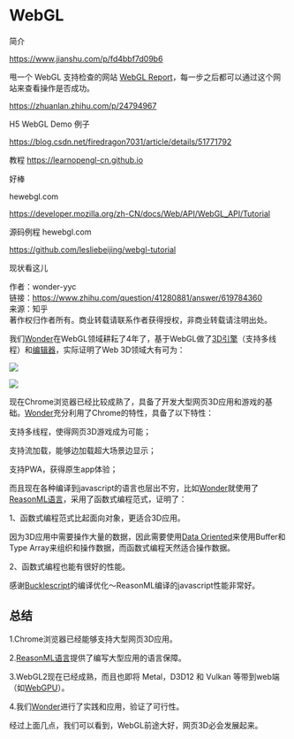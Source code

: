 # WebGL



简介

https://www.jianshu.com/p/fd4bbf7d09b6

甩一个 WebGL 支持检查的网站 [WebGL Report](https://link.zhihu.com/?target=http%3A//webglreport.com/%3Fv%3D1)，每一步之后都可以通过这个网站来查看操作是否成功。

https://zhuanlan.zhihu.com/p/24794967


H5 WebGL Demo 例子

https://blog.csdn.net/firedragon7031/article/details/51771792








教程
https://learnopengl-cn.github.io

好棒


hewebgl.com



https://developer.mozilla.org/zh-CN/docs/Web/API/WebGL_API/Tutorial




源码例程
hewebgl.com


https://github.com/lesliebeijing/webgl-tutorial



现状看这儿










































作者：wonder-yyc  
链接：https://www.zhihu.com/question/41280881/answer/619784360  
来源：知乎  
著作权归作者所有。商业转载请联系作者获得授权，非商业转载请注明出处。  
  

我们[Wonder](https://link.zhihu.com/?target=https%3A//www.wonder-3d.com/)在WebGL领域耕耘了4年了，基于WebGL做了[3D引擎](https://link.zhihu.com/?target=https%3A//github.com/Wonder-Technology/Wonder.js)（支持多线程）和[编辑器](https://link.zhihu.com/?target=https%3A//github.com/Wonder-Technology/Wonder-Editor)，实际证明了Web 3D领域大有可为：

![](https://pic1.zhimg.com/v2-184f3af6f892ed23e7daca9913524580_b.gif)

![](https://pic1.zhimg.com/v2-184f3af6f892ed23e7daca9913524580_b.jpg)

现在Chrome浏览器已经比较成熟了，具备了开发大型网页3D应用和游戏的基础。[Wonder](https://link.zhihu.com/?target=https%3A//www.wonder-3d.com/)充分利用了Chrome的特性，具备了以下特性：

支持多线程，使得网页3D游戏成为可能；

支持流加载，能够边加载超大场景边显示；

支持PWA，获得原生app体验；

  

而且现在各种编译到javascript的语言也层出不穷，比如[Wonder](https://link.zhihu.com/?target=https%3A//www.wonder-3d.com/)就使用了[ReasonML语言](https://link.zhihu.com/?target=https%3A//reasonml.github.io/)，采用了函数式编程范式，证明了：

1、函数式编程范式比起面向对象，更适合3D应用。

因为3D应用中需要操作大量的数据，因此需要使用[Data Oriented](https://link.zhihu.com/?target=https%3A//www.wonder-3d.com/docs/docs/doc3-3/)来使用Buffer和Type Array来组织和操作数据，而函数式编程天然适合操作数据。

  

2、函数式编程也能有很好的性能。

感谢[Bucklescript](https://link.zhihu.com/?target=https%3A//bucklescript.github.io/)的编译优化～ReasonML编译的javascript性能非常好。

  

## 总结

1.Chrome浏览器已经能够支持大型网页3D应用。

2.[ReasonML语言](https://link.zhihu.com/?target=https%3A//reasonml.github.io/)提供了编写大型应用的语言保障。

3.WebGL2现在已经成熟，而且也即将 Metal，D3D12 和 Vulkan 等带到web端（如[WebGPU](https://zhuanlan.zhihu.com/p/45682197)）。

4.我们[Wonder](https://link.zhihu.com/?target=https%3A//www.wonder-3d.com/)进行了实践和应用，验证了可行性。

  

经过上面几点，我们可以看到，WebGL前途大好，网页3D必会发展起来。



































































